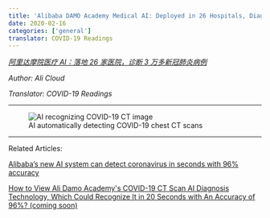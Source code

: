 ```yaml
---
title: 'Alibaba DAMO Academy Medical AI: Deployed in 26 Hospitals, Diagnosed over 30,000 Suspected COVID-19 Cases (coming soon)'
date: 2020-02-16
categories: ['general']
translator: COVID-19 Readings
---
```


*<a href="https://www.infoq.cn/article/7o6EObPl73a4W07bJa5c" target="_blank">阿里达摩院医疗 AI：落地 26 家医院，诊断 3 万多新冠肺炎病例</a>*

*Author: Ali Cloud*

*Translator: COVID-19 Readings*

---

<figure>
  <img src="/assets/media/2020-02-16/ali-damo-ai-01.png" alt="AI recognizing COVID-19 CT image"/>
  <figcaption>AI automatically detecting COVID-19 chest CT scans</figcaption>
</figure>

---

Related Articles:

<a href="https://thenextweb.com/neural/2020/03/02/alibabas-new-ai-system-can-detect-coronavirus-in-seconds-with-96-accuracy/" target="_blank">Alibaba’s new AI system can detect coronavirus in seconds with 96% accuracy</a>

[How to View Ali Damo Academy's COVID-19 CT Scan AI Diagnosis Technology, Which Could Recognize It in 20 Seconds with An Accuracy of 96%? (coming soon)](/articles/2020/02/23/How-To-View-Ali-Damo-AI-COVID-19-CT-Technology)
